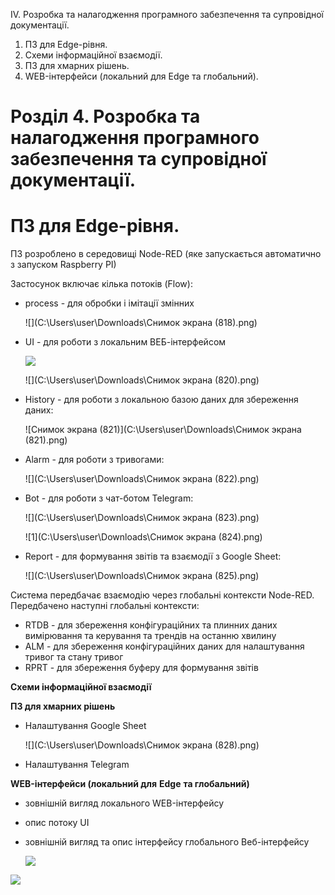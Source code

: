 IV. Розробка та налагодження програмного забезпечення та супровідної документації.

1. ПЗ для Edge-рівня.
2. Схеми інформаційної взаємодії.
3. ПЗ для хмарних рішень.
4. WEB-інтерфейси (локальний для Edge та глобальний).

# Розділ 4. Розробка та налагодження програмного забезпечення та супровідної документації.

# ПЗ для Edge-рівня.

ПЗ розроблено в середовищі Node-RED (яке запускається автоматично з запуском Raspberry PI)

Застосунок включає кілька потоків (Flow):

- process - для обробки і імітації змінних

  ![](C:\Users\user\Downloads\Снимок экрана (818).png)

- UI - для роботи з локальним ВЕБ-інтерфейсом

  ![](https://ibb.co/TT65nsf)
  
  ![](C:\Users\user\Downloads\Снимок экрана (820).png)

- History - для роботи з локальною базою даних для збереження даних:

  ![Снимок экрана (821)](C:\Users\user\Downloads\Снимок экрана (821).png)

- Alarm - для роботи з тривогами:

  ![](C:\Users\user\Downloads\Снимок экрана (822).png)

- Bot - для роботи з чат-ботом Telegram:

  ![](C:\Users\user\Downloads\Снимок экрана (823).png)

  ![1](C:\Users\user\Downloads\Снимок экрана (824).png)

- Report - для формування звітів та взаємодії з Google Sheet:

  ![](C:\Users\user\Downloads\Снимок экрана (825).png)

Система передбачає взаємодію через глобальні контексти Node-RED. Передбачено наступні глобальні контексти:

- RTDB - для збереження конфігураційних та плинних даних     вимірювання та керування та трендів на останню хвилину
- ALM - для збереження конфігураційних даних для налаштування     тривог та стану тривог
- RPRT - для збереження буферу для формування звітів

**Схеми інформаційної взаємодії**

**ПЗ для хмарних рішень**

- Налаштування Google Sheet

  ![](C:\Users\user\Downloads\Снимок экрана (828).png)

- Налаштування Telegram

**WEB-інтерфейси (локальний для** **Edge** **та глобальний)**

- зовнішній вигляд локального WEB-інтерфейсу

- опис потоку UI

- зовнішній вигляд та опис інтерфейсу глобального Веб-інтерфейсу

   ![](C:\Users\user\Downloads\1.png)

![](C:\Users\user\Downloads\2.png)
